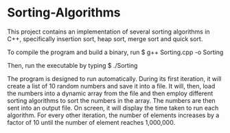 # Sorting-Algorithms
This project contains an implementation of several sorting algorithms in C++, specifically insertion sort, heap sort, merge sort and quick sort.

To compile the program and build a binary, run $ g++ Sorting.cpp -o Sorting

Then, run the executable by typing $ ./Sorting

The program is designed to run automatically. During its first iteration, it will create a list of 10 random numbers and save it into a file. It will, then, load the numbers into a dynamic array from the file and then employ different sorting algorithms to sort the numbers in the array. The numbers are then sent into an output file. On screen, it will display the time taken to run each algorithm. For every other iteration, the number of elements increases by a factor of 10 until the number of element reaches 1,000,000. 

